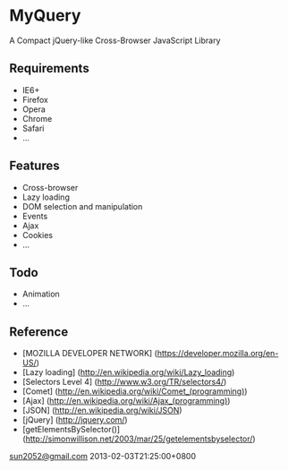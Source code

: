 # MyQuery

A Compact jQuery-like Cross-Browser JavaScript Library

## Requirements
 * IE6+
 * Firefox
 * Opera
 * Chrome
 * Safari
 * ...

## Features
 * Cross-browser
 * Lazy loading
 * DOM selection and manipulation
 * Events
 * Ajax
 * Cookies
 * ...

## Todo
 * Animation
 * ...

## Reference
 * [MOZILLA DEVELOPER NETWORK] (https://developer.mozilla.org/en-US/)
 * [Lazy loading] (http://en.wikipedia.org/wiki/Lazy_loading)
 * [Selectors Level 4] (http://www.w3.org/TR/selectors4/)
 * [Comet] (http://en.wikipedia.org/wiki/Comet_(programming))
 * [Ajax] (http://en.wikipedia.org/wiki/Ajax_(programming))
 * [JSON] (http://en.wikipedia.org/wiki/JSON)
 * [jQuery] (http://jquery.com/)
 * [getElementsBySelector()] (http://simonwillison.net/2003/mar/25/getelementsbyselector/)


sun2052@gmail.com
2013-02-03T21:25:00+0800
